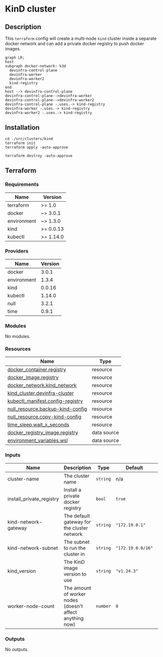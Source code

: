 <!-- markdownlint-disable MD033 -->
# KinD cluster

## Description

This `terraform` config will create a multi-node `kind` cluster inside a separate docker network and can add a private docker registry to push docker images.

```mermaid
graph LR;
host
subgraph docker-network: k3d
  devinfra-control-plane
  devinfra-worker
  devinfra-worker2
  kind-registry
end
host --> devinfra-control-plane
devinfra-control-plane-->devinfra-worker
devinfra-control-plane-->devinfra-worker2
devinfra-control-plane -.uses.-> kind-registry
devinfra-worker -.uses.-> kind-registry
devinfra-worker2 -.uses.-> kind-registry
```

## Installation

```shell
cd ./src/clusters/kind
terraform init
terraform apply -auto-approve
```

```shell
terraform destroy -auto-approve
```

## Terraform
<!-- BEGIN_TF_DOCS -->
### Requirements

| Name | Version |
|------|---------|
| terraform | >= 1.0 |
| docker | ~> 3.0.1 |
| environment | ~> 1.3.0 |
| kind | >= 0.0.13 |
| kubectl | >= 1.14.0 |

### Providers

| Name | Version |
|------|---------|
| docker | 3.0.1 |
| environment | 1.3.4 |
| kind | 0.0.16 |
| kubectl | 1.14.0 |
| null | 3.2.1 |
| time | 0.9.1 |

### Modules

No modules.

### Resources

| Name | Type |
|------|------|
| [docker_container.registry](https://registry.terraform.io/providers/kreuzwerker/docker/latest/docs/resources/container) | resource |
| [docker_image.registry](https://registry.terraform.io/providers/kreuzwerker/docker/latest/docs/resources/image) | resource |
| [docker_network.kind_network](https://registry.terraform.io/providers/kreuzwerker/docker/latest/docs/resources/network) | resource |
| [kind_cluster.devinfra-cluster](https://registry.terraform.io/providers/tehcyx/kind/latest/docs/resources/cluster) | resource |
| [kubectl_manifest.config-registry](https://registry.terraform.io/providers/gavinbunney/kubectl/latest/docs/resources/manifest) | resource |
| [null_resource.backup-kind-config](https://registry.terraform.io/providers/hashicorp/null/latest/docs/resources/resource) | resource |
| [null_resource.copy-kind-config](https://registry.terraform.io/providers/hashicorp/null/latest/docs/resources/resource) | resource |
| [time_sleep.wait_x_seconds](https://registry.terraform.io/providers/hashicorp/time/latest/docs/resources/sleep) | resource |
| [docker_registry_image.registry](https://registry.terraform.io/providers/kreuzwerker/docker/latest/docs/data-sources/registry_image) | data source |
| [environment_variables.wsl](https://registry.terraform.io/providers/EppO/environment/latest/docs/data-sources/variables) | data source |

### Inputs

| Name | Description | Type | Default | Required |
|------|-------------|------|---------|:--------:|
| cluster-name | The cluster name | `string` | n/a | yes |
| install\_private\_registry | Install a private docker registry | `bool` | `true` | no |
| kind-network-gateway | The default gateway for the cluster network | `string` | `"172.19.0.1"` | no |
| kind-network-subnet | The subnet to run the cluster in | `string` | `"172.19.0.0/16"` | no |
| kind\_version | The KinD image version to use | `string` | `"v1.24.3"` | no |
| worker-node-count | The amount of worker nodes (doesn't affect anything now) | `number` | `0` | no |

### Outputs

No outputs.
<!-- END_TF_DOCS -->
